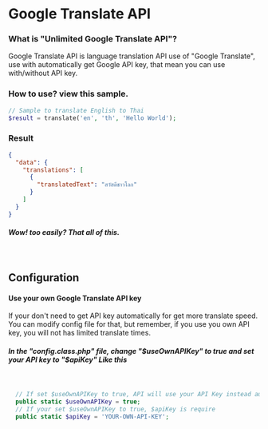 # Google Translate API

### What is "Unlimited Google Translate API"?
Google Translate API is language translation API use of "Google Translate", use with automatically get Google API key, that mean you can use with/without API key.
 

### How to use? view this sample.
```php
// Sample to translate English to Thai
$result = translate('en', 'th', 'Hello World');
```
### Result
```json
{
  "data": {
    "translations": [
      {
        "translatedText": "สวัสดีชาวโลก"
      }
    ]
  }
}
```
##### Wow! too easily? That all of this.
 
## Configuration

#### Use your own Google Translate API key
If your don't need to get API key automatically for get more translate speed.
You can modify config file for that, but remember, if you use you own API key, you will not has limited translate times.
 
##### In the "config.class.php" file, change "$useOwnAPIKey" to true and set your API key to "$apiKey" Like this
 
```php
  // If set $useOwnAPIKey to true, API will use your API Key instead automatically get api key ($apiKey variable)
  public static $useOwnAPIKey = true;
  // If your set $useOwnAPIKey to true, $apiKey is require
  public static $apiKey = 'YOUR-OWN-API-KEY';
```
